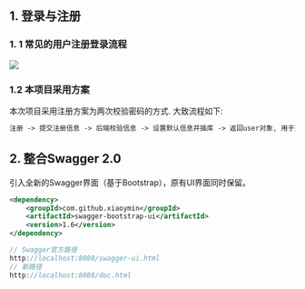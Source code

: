 ## 1. 登录与注册

### 1. 1 常见的用户注册登录流程

![](C:\@D\-Development\Study\Codes\java-idea\Learning\Project\foodie-dev-git\图片存放\注册登录流程.png)

### 1.2 本项目采用方案

本次项目采用注册方案为两次校验密码的方式. 大致流程如下: 

```txt
注册 -> 提交注册信息 -> 后端校验信息 -> 设置默认信息并插库 -> 返回user对象, 用于页面显示
```



## 2. 整合Swagger 2.0

引入全新的Swagger界面（基于Bootstrap），原有UI界面同时保留。

```xml
<dependency>
    <groupId>com.github.xiaoymin</groupId>
    <artifactId>swagger-bootstrap-ui</artifactId>
    <version>1.6</version>
</dependency>
```

```java
// Swagger官方路径
http://localhost:8088/swagger-ui.html
// 新路径
http://localhost:8088/doc.html
```